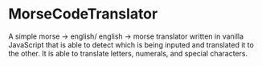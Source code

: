 # MorseCodeTranslator
A simple morse -> english/ english -> morse translator written in vanilla JavaScript that is able to detect which is being inputed and translated it to the other. 
It is able to translate letters, numerals, and special characters. 
